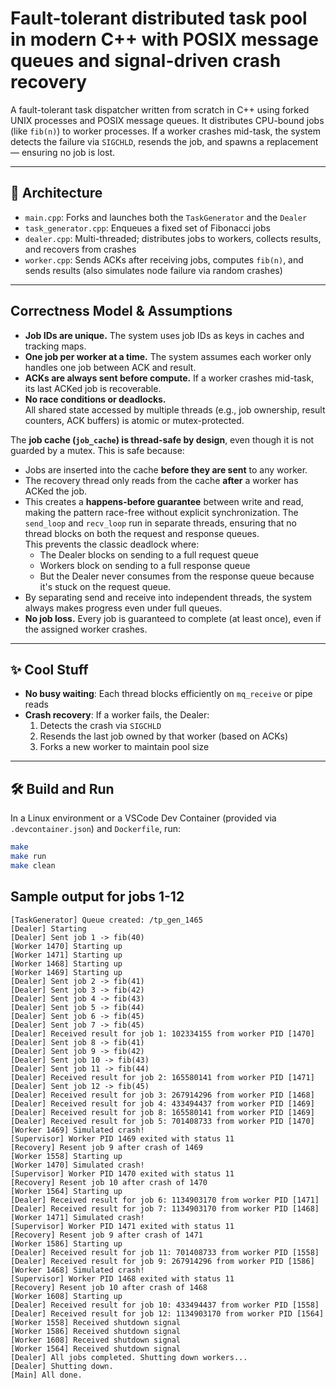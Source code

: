 # Fault-tolerant distributed task pool in modern C++ with POSIX message queues and signal-driven crash recovery

A fault-tolerant task dispatcher written from scratch in C++ using forked UNIX processes and POSIX message queues. It distributes CPU-bound jobs (like `fib(n)`) to worker processes. If a worker crashes mid-task, the system detects the failure via `SIGCHLD`, resends the job, and spawns a replacement — ensuring no job is lost.

---

## 🧱 Architecture

- `main.cpp`: Forks and launches both the `TaskGenerator` and the `Dealer`
- `task_generator.cpp`: Enqueues a fixed set of Fibonacci jobs
- `dealer.cpp`: Multi-threaded; distributes jobs to workers, collects results, and recovers from crashes
- `worker.cpp`: Sends ACKs after receiving jobs, computes `fib(n)`, and sends results (also simulates node failure via random crashes)

---

##  Correctness Model & Assumptions

- **Job IDs are unique.** The system uses job IDs as keys in caches and tracking maps.
- **One job per worker at a time.** The system assumes each worker only handles one job between ACK and result.
- **ACKs are always sent before compute.** If a worker crashes mid-task, its last ACKed job is recoverable.
- **No race conditions or deadlocks.**  
All shared state accessed by multiple threads (e.g., job ownership, result counters, ACK buffers) is atomic or mutex-protected.

The **job cache (`job_cache`) is thread-safe by design**, even though it is not guarded by a mutex. This is safe because:

  - Jobs are inserted into the cache **before they are sent** to any worker.
  - The recovery thread only reads from the cache **after** a worker has ACKed the job.
  - This creates a **happens-before guarantee** between write and read, making the pattern race-free without explicit synchronization.
The `send_loop` and `recv_loop` run in separate threads, ensuring that no thread blocks on both the request and response queues.  
This prevents the classic deadlock where:
    - The Dealer blocks on sending to a full request queue
    - Workers block on sending to a full response queue
    - But the Dealer never consumes from the response queue because it's stuck on the request queue.
  - By separating send and receive into independent threads, the system always makes progress even under full queues.
- **No job loss.** Every job is guaranteed to complete (at least once), even if the assigned worker crashes.

---

## ✨ Cool Stuff

- **No busy waiting**: Each thread blocks efficiently on `mq_receive` or pipe reads
- **Crash recovery**: If a worker fails, the Dealer:
  1. Detects the crash via `SIGCHLD`
  2. Resends the last job owned by that worker (based on ACKs)
  3. Forks a new worker to maintain pool size

---

## 🛠️ Build and Run

In a Linux environment or a VSCode Dev Container (provided via `.devcontainer.json`) and `Dockerfile`, run:

```bash
make
make run
make clean
```

## Sample output for jobs 1-12
```
[TaskGenerator] Queue created: /tp_gen_1465
[Dealer] Starting
[Dealer] Sent job 1 -> fib(40)
[Worker 1470] Starting up
[Worker 1471] Starting up
[Worker 1468] Starting up
[Worker 1469] Starting up
[Dealer] Sent job 2 -> fib(41)
[Dealer] Sent job 3 -> fib(42)
[Dealer] Sent job 4 -> fib(43)
[Dealer] Sent job 5 -> fib(44)
[Dealer] Sent job 6 -> fib(45)
[Dealer] Sent job 7 -> fib(45)
[Dealer] Received result for job 1: 102334155 from worker PID [1470]
[Dealer] Sent job 8 -> fib(41)
[Dealer] Sent job 9 -> fib(42)
[Dealer] Sent job 10 -> fib(43)
[Dealer] Sent job 11 -> fib(44)
[Dealer] Received result for job 2: 165580141 from worker PID [1471]
[Dealer] Sent job 12 -> fib(45)
[Dealer] Received result for job 3: 267914296 from worker PID [1468]
[Dealer] Received result for job 4: 433494437 from worker PID [1469]
[Dealer] Received result for job 8: 165580141 from worker PID [1469]
[Dealer] Received result for job 5: 701408733 from worker PID [1470]
[Worker 1469] Simulated crash!
[Supervisor] Worker PID 1469 exited with status 11
[Recovery] Resent job 9 after crash of 1469
[Worker 1558] Starting up
[Worker 1470] Simulated crash!
[Supervisor] Worker PID 1470 exited with status 11
[Recovery] Resent job 10 after crash of 1470
[Worker 1564] Starting up
[Dealer] Received result for job 6: 1134903170 from worker PID [1471]
[Dealer] Received result for job 7: 1134903170 from worker PID [1468]
[Worker 1471] Simulated crash!
[Supervisor] Worker PID 1471 exited with status 11
[Recovery] Resent job 9 after crash of 1471
[Worker 1586] Starting up
[Dealer] Received result for job 11: 701408733 from worker PID [1558]
[Dealer] Received result for job 9: 267914296 from worker PID [1586]
[Worker 1468] Simulated crash!
[Supervisor] Worker PID 1468 exited with status 11
[Recovery] Resent job 10 after crash of 1468
[Worker 1608] Starting up
[Dealer] Received result for job 10: 433494437 from worker PID [1558]
[Dealer] Received result for job 12: 1134903170 from worker PID [1564]
[Worker 1558] Received shutdown signal
[Worker 1586] Received shutdown signal
[Worker 1608] Received shutdown signal
[Worker 1564] Received shutdown signal
[Dealer] All jobs completed. Shutting down workers...
[Dealer] Shutting down.
[Main] All done.
```